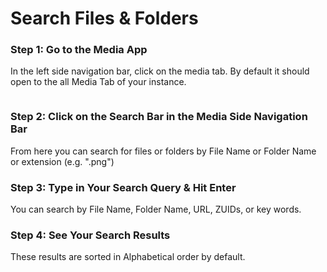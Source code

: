 # Search Files & Folders

### Step 1: Go to the Media App

In the left side navigation bar, click on the media tab. By default it should open to the all Media Tab of your instance.&#x20;

<figure><img src="https://files.gitbook.com/v0/b/gitbook-x-prod.appspot.com/o/spaces%2F-LKUXrO8I7u5ufn3Lefn%2Fuploads%2FxK7hAme2xyOJQzuvWZqq%2FScreen%20Shot%202022-10-26%20at%203.24.45%20PM.png?alt=media&#x26;token=73e3c2bc-474e-4f18-ae9f-a2fb3effffbd" alt=""><figcaption></figcaption></figure>

### Step 2: Click on the Search Bar in the Media Side Navigation Bar

From here you can search for files or folders by File Name or Folder Name or extension (e.g. ".png")

### Step 3: Type in Your Search Query & Hit Enter

You can search by File Name, Folder Name, URL, ZUIDs, or key words.

### Step 4: See Your Search Results

These results are sorted in Alphabetical order by default.
